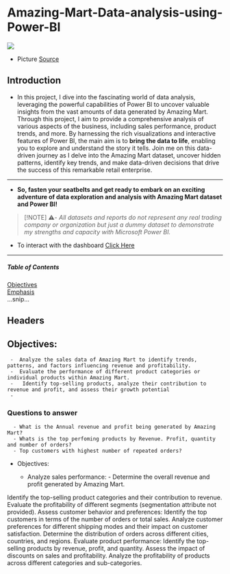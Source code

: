 # Amazing-Mart-Data-analysis-using-Power-BI
 ![](https://th.bing.com/th/id/OIP.KJR7866fPDGUmo-Bc_pgtQHaHa?rs=1&pid=ImgDetMain)
 
 - Picture [Source](https://th.bing.com/th?id=OIP.KJR7866fPDGUmo-Bc_pgtQHaHa&w=250&h=250&c=8&rs=1&qlt=90&o=6&pid=3.1&rm=2***)
  
## Introduction
- In this project, I dive into the fascinating world of data analysis, leveraging the powerful capabilities of Power BI to uncover valuable insights from the vast amounts of data generated by Amazing Mart. Through this project, I aim to provide a comprehensive analysis of various aspects of the business, including sales performance, product trends, and more. By harnessing the rich visualizations and interactive features of Power BI, the main aim is to **bring the data to life**, enabling you to explore and understand the story it tells. Join me on this data-driven journey as I delve into the Amazing Mart dataset, uncover hidden patterns, identify key trends, and make data-driven decisions that drive the success of this remarkable retail enterprise.
---
- **So, fasten your seatbelts and get ready to embark on an exciting adventure of data exploration and analysis with Amazing Mart dataset and Power BI!**

> [!NOTE] ⚠️- _All datasets and reports do not represent any real trading company or organization but just a dummy dataset to demonstrate my strengths and capacity with Microsoft Power BI._

- To interact with the dashboard [Click Here](https://app.powerbi.com/groups/me/reports/c006754c-8114-4c00-8f62-b8cbb74292a5/ReportSection?experience=power-bi)
---
##### Table of Contents  
[Objectives](objectives)  
[Emphasis](#emphasis)  
...snip...    
<a name="headers"/>
## Headers



## Objectives:
     -  Analyze the sales data of Amazing Mart to identify trends, patterns, and factors influencing revenue and profitability.
     -  Evaluate the performance of different product categories or individual products within Amazing Mart.
     -   Identify top-selling products, analyze their contribution to revenue and profit, and assess their growth potential
     -   
### Questions to answer
      - What is the Annual revenue and profit being generated by Amazing Mart?
      - Whats is the top perfoming products by Revenue. Profit, quantity and number of orders?
      - Top customers with highest number of repeated orders?
    
   - Objectives:

        - Analyze sales performance:
                -  Determine the overall revenue and profit generated by Amazing Mart.
          
          
Identify the top-selling product categories and their contribution to revenue.
Evaluate the profitability of different segments (segmentation attribute not provided).
Assess customer behavior and preferences:
Identify the top customers in terms of the number of orders or total sales.
Analyze customer preferences for different shipping modes and their impact on customer satisfaction.
Determine the distribution of orders across different cities, countries, and regions.
Evaluate product performance:
Identify the top-selling products by revenue, profit, and quantity.
Assess the impact of discounts on sales and profitability.
Analyze the profitability of products across different categories and sub-categories.


##


